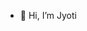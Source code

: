 - 👋 Hi, I’m Jyoti

<!---
jyotiverma321/jyotiverma321 is a ✨ special ✨ repository because its `README.md` (this file) appears on your GitHub profile.
You can click the Preview link to take a look at your changes.
--->

